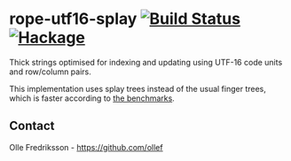 # rope-utf16-splay [![Build Status](https://travis-ci.org/ollef/rope-utf16-splay.svg?branch=master)](https://travis-ci.org/ollef/rope-utf16-splay) [![Hackage](https://img.shields.io/hackage/v/rope-utf16-splay.svg)](https://hackage.haskell.org/package/rope-utf16-splay)


Thick strings optimised for indexing and updating using UTF-16 code units and
row/column pairs.

This implementation uses splay trees instead of the usual finger trees, which
is faster according to [the benchmarks](bench.html).

## Contact

Olle Fredriksson - https://github.com/ollef
